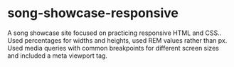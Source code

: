 # song-showcase-responsive
 A song showcase site focused on practicing responsive HTML and CSS..   
 Used percentages for widths and heights, used REM values rather than px.  
 Used media queries with common breakpoints for different screen sizes and included a meta viewport tag.
